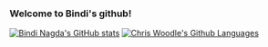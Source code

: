 ### Welcome to Bindi's github!

[![Bindi Nagda's GitHub stats](https://github-readme-stats.vercel.app/api?username=adgan-astra&count_private=true&show_icons=true&layout=compact&theme=tokyonight)](https://github.com/chriswoodle/github-readme-stats)
[![Chris Woodle's Github Languages](https://github-readme-stats.vercel.app/api/top-langs/?username=adgan-astra&layout=compact&theme=cobalt)](https://github.com/adgan-astra/github-readme-stats)
